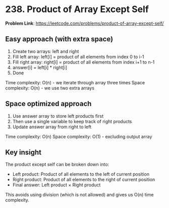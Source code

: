 # 238. Product of Array Except Self

**Problem Link**: https://leetcode.com/problems/product-of-array-except-self/

## Easy approach (with extra space)
1. Create two arrays: left and right
2. Fill left array: left[i] = product of all elements from index 0 to i-1
3. Fill right array: right[i] = product of all elements from index i+1 to n-1
4. answer[i] = left[i] * right[i]
5. Done

Time complexity: O(n) - we iterate through array three times
Space complexity: O(n) - we use two extra arrays


## Space optimized approach
1. Use answer array to store left products first
2. Then use a single variable to keep track of right products
3. Update answer array from right to left


Time complexity: O(n)
Space complexity: O(1) - excluding output array


## Key insight
The product except self can be broken down into:
- Left product: Product of all elements to the left of current position
- Right product: Product of all elements to the right of current position
- Final answer: Left product × Right product

This avoids using division (which is not allowed) and gives us O(n) time complexity.
